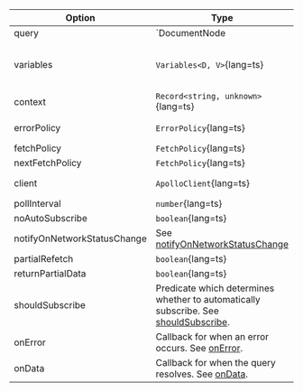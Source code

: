 | Option | Type | Description |
| ------ | ---- | ----------- |
| query | `DocumentNode | TypedDocumentNode`{lang=ts} | A GraphQL document that consists of a single query to be sent down to the server. |
| variables | `Variables<D, V>`{lang=ts} | A map going from variable name to variable value, where the variables are used within the GraphQL query. |
| context | `Record<string, unknown>`{lang=ts} | Context object passed through the link execution chain. |
| errorPolicy | `ErrorPolicy`{lang=ts} | Error policy to use for the query. See [errorPolicy](/api/interfaces/query/#errorpolicy) |
| fetchPolicy | `FetchPolicy`{lang=ts} | See [fetchPolicy](/api/interfaces/query/#fetchpolicy) |
| nextFetchPolicy | `FetchPolicy`{lang=ts} | See [nextFetchPolicy](/api/interfaces/query/#nextfetchpolicy) |
| client | `ApolloClient`{lang=ts} | ApolloClient instance use to make the call. |
| pollInterval | `number`{lang=ts} | See [pollInterval](/api/interfaces/query/#pollinterval) |
| noAutoSubscribe | `boolean`{lang=ts} | See [noAutoSubscribe](/api/interfaces/query/#noautosubscribe) |
| notifyOnNetworkStatusChange | See [notifyOnNetworkStatusChange](/api/interfaces/query/#notifyonnetworkstatuschange) |
| partialRefetch | `boolean`{lang=ts} | See [partialRefetch](/api/interfaces/query/#partialrefetch) |
| returnPartialData | `boolean`{lang=ts} | See [returnPartialData](/api/interfaces/query/#returnpartialdata) |
| shouldSubscribe | Predicate which determines whether to automatically subscribe.  See [shouldSubscribe](/api/interfaces/query/#shouldsubscribe). |
| onError | Callback for when an error occurs. See [onError](/api/interfaces/query/#onerror). |
| onData | Callback for when the query resolves. See [onData](/api/interfaces/query/#ondata). |
